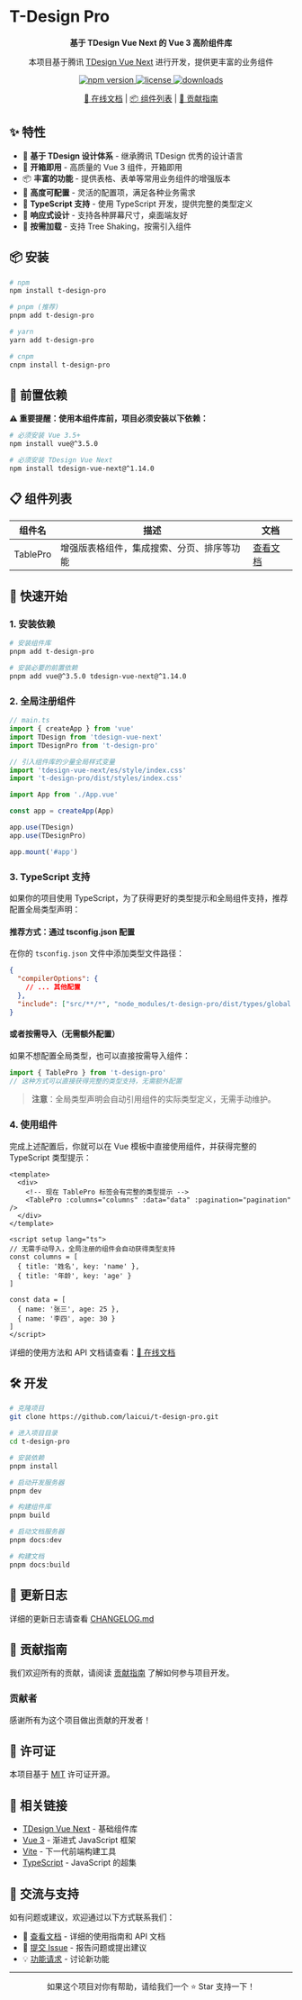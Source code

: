 # T-Design Pro

<p align="center">
  <strong>基于 TDesign Vue Next 的 Vue 3 高阶组件库</strong>
</p>

<p align="center">
  本项目基于腾讯 <a href="https://github.com/Tencent/tdesign-vue-next">TDesign Vue Next</a> 进行开发，提供更丰富的业务组件
</p>

<p align="center">
  <a href="https://www.npmjs.com/package/t-design-pro">
    <img src="https://img.shields.io/npm/v/t-design-pro.svg" alt="npm version">
  </a>
  <a href="https://github.com/laicui/t-design-pro/blob/main/LICENSE">
    <img src="https://img.shields.io/npm/l/t-design-pro.svg" alt="license">
  </a>
  <a href="https://www.npmjs.com/package/t-design-pro">
    <img src="https://img.shields.io/npm/dm/t-design-pro.svg" alt="downloads">
  </a>
</p>

<p align="center">
  <a href="https://laicui.github.io/t-design-pro/">📖 在线文档</a> |
  <a href="#组件列表">📦 组件列表</a> |
  <a href="#贡献指南">🤝 贡献指南</a>
</p>

## ✨ 特性

- 🎨 **基于 TDesign 设计体系** - 继承腾讯 TDesign 优秀的设计语言
- 🚀 **开箱即用** - 高质量的 Vue 3 组件，开箱即用
- 📦 **丰富的功能** - 提供表格、表单等常用业务组件的增强版本
- 🔧 **高度可配置** - 灵活的配置项，满足各种业务需求
- 💪 **TypeScript 支持** - 使用 TypeScript 开发，提供完整的类型定义
- 📱 **响应式设计** - 支持各种屏幕尺寸，桌面端友好
- 🎯 **按需加载** - 支持 Tree Shaking，按需引入组件

## 📦 安装

```bash
# npm
npm install t-design-pro

# pnpm (推荐)
pnpm add t-design-pro

# yarn
yarn add t-design-pro

# cnpm
cnpm install t-design-pro
```

## 🔧 前置依赖

**⚠️ 重要提醒：使用本组件库前，项目必须安装以下依赖：**

```bash
# 必须安装 Vue 3.5+
npm install vue@^3.5.0

# 必须安装 TDesign Vue Next
npm install tdesign-vue-next@^1.14.0
```

## 📋 组件列表

| 组件名   | 描述                                       | 文档                                                                   |
| -------- | ------------------------------------------ | ---------------------------------------------------------------------- |
| TablePro | 增强版表格组件，集成搜索、分页、排序等功能 | [查看文档](https://laicui.github.io/t-design-pro/components/table-pro) |

## 🚀 快速开始

### 1. 安装依赖

```bash
# 安装组件库
pnpm add t-design-pro

# 安装必要的前置依赖
pnpm add vue@^3.5.0 tdesign-vue-next@^1.14.0
```

### 2. 全局注册组件

```typescript
// main.ts
import { createApp } from 'vue'
import TDesign from 'tdesign-vue-next'
import TDesignPro from 't-design-pro'

// 引入组件库的少量全局样式变量
import 'tdesign-vue-next/es/style/index.css'
import 't-design-pro/dist/styles/index.css'

import App from './App.vue'

const app = createApp(App)

app.use(TDesign)
app.use(TDesignPro)

app.mount('#app')
```

### 3. TypeScript 支持

如果你的项目使用 TypeScript，为了获得更好的类型提示和全局组件支持，推荐配置全局类型声明：

#### 推荐方式：通过 tsconfig.json 配置

在你的 `tsconfig.json` 文件中添加类型文件路径：

```json
{
  "compilerOptions": {
    // ... 其他配置
  },
  "include": ["src/**/*", "node_modules/t-design-pro/dist/types/global.d.ts"]
}
```

#### 或者按需导入（无需额外配置）

如果不想配置全局类型，也可以直接按需导入组件：

```typescript
import { TablePro } from 't-design-pro'
// 这种方式可以直接获得完整的类型支持，无需额外配置
```

> **注意**：全局类型声明会自动引用组件的实际类型定义，无需手动维护。

### 4. 使用组件

完成上述配置后，你就可以在 Vue 模板中直接使用组件，并获得完整的 TypeScript 类型提示：

```vue
<template>
  <div>
    <!-- 现在 TablePro 标签会有完整的类型提示 -->
    <TablePro :columns="columns" :data="data" :pagination="pagination" />
  </div>
</template>

<script setup lang="ts">
// 无需手动导入，全局注册的组件会自动获得类型支持
const columns = [
  { title: '姓名', key: 'name' },
  { title: '年龄', key: 'age' }
]

const data = [
  { name: '张三', age: 25 },
  { name: '李四', age: 30 }
]
</script>
```

详细的使用方法和 API 文档请查看：[📖 在线文档](https://laicui.github.io/t-design-pro/)

## 🛠️ 开发

```bash
# 克隆项目
git clone https://github.com/laicui/t-design-pro.git

# 进入项目目录
cd t-design-pro

# 安装依赖
pnpm install

# 启动开发服务器
pnpm dev

# 构建组件库
pnpm build

# 启动文档服务器
pnpm docs:dev

# 构建文档
pnpm docs:build
```

## 📝 更新日志

详细的更新日志请查看 [CHANGELOG.md](./CHANGELOG.md)

## 🤝 贡献指南

我们欢迎所有的贡献，请阅读 [贡献指南](./CONTRIBUTING.md) 了解如何参与项目开发。

### 贡献者

感谢所有为这个项目做出贡献的开发者！

## 📄 许可证

本项目基于 [MIT](./LICENSE) 许可证开源。

## 🔗 相关链接

- [TDesign Vue Next](https://tdesign.tencent.com/vue-next/overview) - 基础组件库
- [Vue 3](https://vuejs.org/) - 渐进式 JavaScript 框架
- [Vite](https://vitejs.dev/) - 下一代前端构建工具
- [TypeScript](https://www.typescriptlang.org/) - JavaScript 的超集

## 💬 交流与支持

如有问题或建议，欢迎通过以下方式联系我们：

- 📖 [查看文档](https://laicui.github.io/t-design-pro/) - 详细的使用指南和 API 文档
- 🐛 [提交 Issue](https://github.com/laicui/t-design-pro/issues) - 报告问题或提出建议
- 💡 [功能请求](https://github.com/laicui/t-design-pro/discussions) - 讨论新功能

---

<p align="center">
  如果这个项目对你有帮助，请给我们一个 ⭐️ Star 支持一下！
</p>
